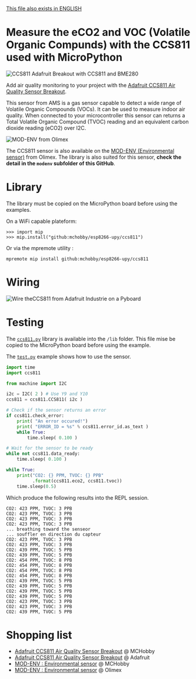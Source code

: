 [This file also exists in ENGLISH](readme_ENG.md)

# Measure the eCO2 and VOC (Volatile Organic Compunds) with the CCS811 used with MicroPython

![CCS811 Adafruit Breakout with CCS811 and BME280](docs/_static/ccs811.jpg)

Add air quality monitoring to your project with the [Adafruit CCS811 Air Quality Sensor Breakout](https://shop.mchobby.be/fr/breakout/1274-ccs811-senseur-qualite-d-air-cov-et-eco2-3232100012745-adafruit.html).

This sensor from AMS is a gas sensor capable to detect a wide range of Volatile Organic Compounds (VOCs). It can be used to measure indoor air quality. When connected to your microcontroller this sensor can returns a Total Volatile Organic Compound (TVOC) reading and an equivalent carbon dioxide reading (eCO2) over I2C.

![MOD-ENV from Olimex](docs/_static/modenv.jpg)

The CCS811 sensor is also available on the [MOD-ENV (Environmental sensor)](https://shop.mchobby.be/fr/uext/1780-capteur-environnementale-tout-en-un-bme280-ccs811-3232100017801.html) from Olimex. The library is also suited for this sensor, __check the detail in the `modenv` subfolder of this GitHub__.

# Library

The library must be copied on the MicroPython board before using the examples.

On a WiFi capable plateform:

```
>>> import mip
>>> mip.install("github:mchobby/esp8266-upy/ccs811")
```

Or via the mpremote utility :

```
mpremote mip install github:mchobby/esp8266-upy/ccs811
```

# Wiring

![Wire theCCS811 from Adafruit Industrie on a Pyboard](docs/_static/ccs811-to-pyboard.jpg)

# Testing

The [`ccs811.py`](lib/css811.py) library is available into the `/lib` folder. This file mise be copied to the MicroPython board before using the example.

The [`test.py`](examples/test.py) example shows how to use the sensor.

``` python
import time
import ccs811

from machine import I2C

i2c = I2C( 2 ) # Use Y9 and Y10
ccs811 = ccs811.CCS811( i2c )

# Check if the sensor returns an error
if ccs811.check_error:
	print( "An error occured!")
	print( "ERROR_ID = %s" % ccs811.error_id.as_text )
	while True:
		time.sleep( 0.100 )

# Wait for the sensor to be ready
while not ccs811.data_ready:
	time.sleep( 0.100 )

while True:
    print("CO2: {} PPM, TVOC: {} PPB"
          .format(ccs811.eco2, ccs811.tvoc))
    time.sleep(0.5)
```

Which produce the following results into the REPL session.

```
CO2: 423 PPM, TVOC: 3 PPB
CO2: 423 PPM, TVOC: 3 PPB
CO2: 423 PPM, TVOC: 3 PPB
CO2: 423 PPM, TVOC: 3 PPB
... breathing toward the senseor
... souffler en direction du capteur
CO2: 423 PPM, TVOC: 3 PPB
CO2: 423 PPM, TVOC: 3 PPB
CO2: 439 PPM, TVOC: 5 PPB
CO2: 439 PPM, TVOC: 5 PPB
CO2: 454 PPM, TVOC: 8 PPB
CO2: 454 PPM, TVOC: 8 PPB
CO2: 454 PPM, TVOC: 8 PPB
CO2: 454 PPM, TVOC: 8 PPB
CO2: 439 PPM, TVOC: 5 PPB
CO2: 439 PPM, TVOC: 5 PPB
CO2: 439 PPM, TVOC: 5 PPB
CO2: 439 PPM, TVOC: 5 PPB
CO2: 423 PPM, TVOC: 3 PPB
CO2: 423 PPM, TVOC: 3 PPB
CO2: 439 PPM, TVOC: 5 PPB
```

# Shopping list
* [Adafruit CCS811 Air Quality Sensor Breakout](https://shop.mchobby.be/fr/breakout/1274-ccs811-senseur-qualite-d-air-cov-et-eco2-3232100012745-adafruit.html) @ MCHobby
* [Adafruit CCS811 Air Quality Sensor Breakout](https://www.adafruit.com/product/3566) @ Adafruit
* [MOD-ENV : Environmental sensor](https://shop.mchobby.be/fr/uext/1780-capteur-environnementale-tout-en-un-bme280-ccs811-3232100017801.html) @ MCHobby
* [MOD-ENV : Environmental sensor](https://www.olimex.com/Products/Modules/Sensors/MOD-ENV/open-source-hardware) @ Olimex
